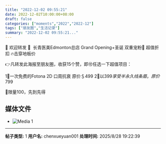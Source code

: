 ```yaml
---
title: "2022-12-02 09:55:21"
date: 2022-12-02T10:00:00+08:00
draft: false
categories: ["moments","2022","2022-12"]
tags: ["朋友圈","生活记录"]
summary: "2022-12-02 09:55:21..."
---
```


🎄 欢迎转发 🎄
​
​长青医美Edmonton总店 Grand Opening+圣诞
双重宠粉💖 超值折扣 🔥击穿地板价

👉凡转发此海报至朋友圈，收获15个赞，即🉑️任选一下超值项目：

1⃣️一次免费的Fotona 2D 口周抗衰 原价＄499
2⃣️以$399享受半永久线条眉，原价$799

🎁限量100，先到先得

## 媒体文件

- ![Media 1](/Moments/photos/2022-12-02/202212020955210.jpg)

---

**帖子类型:** 1
**用户名:** chenxueyuan001
**处理时间:** 2025/8/28 19:22:39